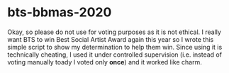 # bts-bbmas-2020

Okay, so please do not use for voting purposes as it is not ethical.
I really want BTS to win Best Social Artist Award again this year so I wrote this simple script to show my determination to help them win.
Since using it is technically cheating, I used it under controlled supervision (i.e. instead of voting manually toady I voted only **once**) and it worked like charm.
